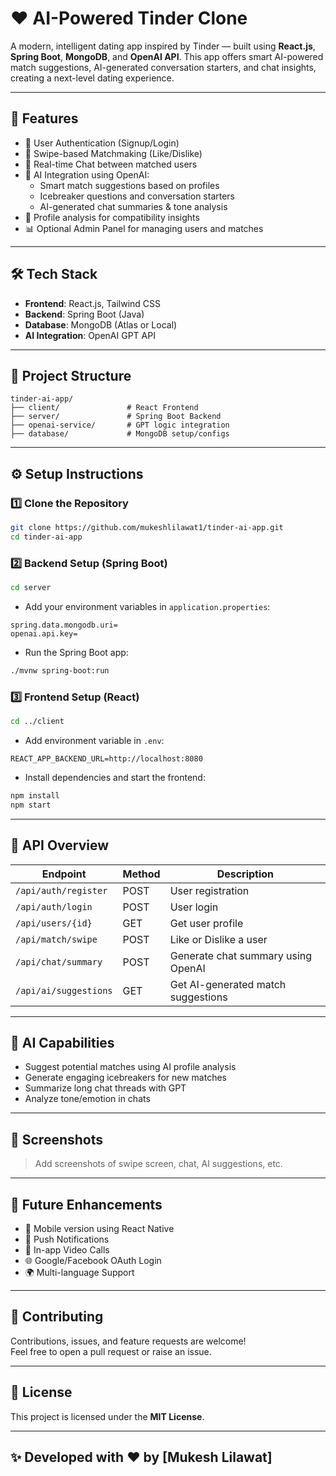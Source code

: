 # ❤️ AI-Powered Tinder Clone

A modern, intelligent dating app inspired by Tinder — built using **React.js**, **Spring Boot**, **MongoDB**, and **OpenAI API**. This app offers smart AI-powered match suggestions, AI-generated conversation starters, and chat insights, creating a next-level dating experience.

---

## 🚀 Features

- 🔐 User Authentication (Signup/Login)
- 📲 Swipe-based Matchmaking (Like/Dislike)
- 💬 Real-time Chat between matched users
- 🤖 AI Integration using OpenAI:
  - Smart match suggestions based on profiles
  - Icebreaker questions and conversation starters
  - AI-generated chat summaries & tone analysis
- 🧠 Profile analysis for compatibility insights
- 📊 Optional Admin Panel for managing users and matches

---

## 🛠 Tech Stack

- **Frontend**: React.js, Tailwind CSS
- **Backend**: Spring Boot (Java)
- **Database**: MongoDB (Atlas or Local)
- **AI Integration**: OpenAI GPT API

---

## 📁 Project Structure

```
tinder-ai-app/
├── client/               # React Frontend
├── server/               # Spring Boot Backend
├── openai-service/       # GPT logic integration
├── database/             # MongoDB setup/configs
```

---

## ⚙️ Setup Instructions

### 1️⃣ Clone the Repository

```bash
git clone https://github.com/mukeshlilawat1/tinder-ai-app.git
cd tinder-ai-app
```

### 2️⃣ Backend Setup (Spring Boot)

```bash
cd server
```

- Add your environment variables in `application.properties`:

```
spring.data.mongodb.uri=
openai.api.key=
```

- Run the Spring Boot app:

```bash
./mvnw spring-boot:run
```

### 3️⃣ Frontend Setup (React)

```bash
cd ../client
```

- Add environment variable in `.env`:

```
REACT_APP_BACKEND_URL=http://localhost:8080
```

- Install dependencies and start the frontend:

```bash
npm install
npm start
```

---

## 📡 API Overview

| Endpoint | Method | Description |
|----------|--------|-------------|
| `/api/auth/register` | POST | User registration |
| `/api/auth/login` | POST | User login |
| `/api/users/{id}` | GET | Get user profile |
| `/api/match/swipe` | POST | Like or Dislike a user |
| `/api/chat/summary` | POST | Generate chat summary using OpenAI |
| `/api/ai/suggestions` | GET | Get AI-generated match suggestions |

---

## 🤖 AI Capabilities

- Suggest potential matches using AI profile analysis
- Generate engaging icebreakers for new matches
- Summarize long chat threads with GPT
- Analyze tone/emotion in chats

---

## 📸 Screenshots

> Add screenshots of swipe screen, chat, AI suggestions, etc.

---

## 🌟 Future Enhancements

- 📱 Mobile version using React Native
- 🔔 Push Notifications
- 🎥 In-app Video Calls
- 🌐 Google/Facebook OAuth Login
- 🌍 Multi-language Support

---

## 🤝 Contributing

Contributions, issues, and feature requests are welcome!  
Feel free to open a pull request or raise an issue.

---

## 📄 License

This project is licensed under the **MIT License**.

---

## ✨ Developed with ❤️ by [Mukesh Lilawat]
